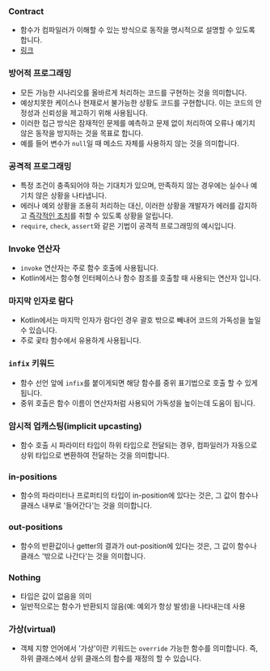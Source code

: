 ### Contract
- 함수가 컴파일러가 이해할 수 있는 방식으로 동작을 명시적으로 설명할 수 있도록 합니다.
- [링크](https://kotlinlang.org/docs/whatsnew13.html#contracts)

### 방어적 프로그래밍
- 모든 가능한 시나리오를 올바르게 처리하는 코드를 구현하는 것을 의미합니다.
- 예상치못한 케이스나 현재로서 불가능한 상황도 코드를 구현합니다. 이는 코드의 안정성과 신뢰성을 제고하기 위해 사용됩니다.
- 이러한 접근 방식은 잠재적인 문제를 예측하고 문제 없이 처리하여 오류나 예기치 않은 동작을 방지하는 것을 목표로 합니다.
- 예를 들어 변수가 `null`일 때 메소드 자체를 사용하지 않는 것을 의미합니다.

### 공격적 프로그래밍
- 특정 조건이 충족되어야 하는 기대치가 있으며, 만족하지 않는 경우에는 실수나 예기치 않은 상황을 나타냅니다.
- 에러나 예외 상황을 조용히 처리하는 대신, 이러한 상황을 개발자가 에러를 감지하고 [즉각적인 조치](Chapter1/Item5%20%3A%20기대하는%20Argument와%20State를%20지정하자.md)를 취할 수 있도록 상황을 알립니다.
- `require`, `check`, `assert`와 같은 기법이 공격적 프로그래밍의 예시입니다.

### Invoke 연산자
- `invoke` 연산자는 주로 함수 호출에 사용됩니다.
- Kotlin에서는 함수형 인터페이스나 함수 참조를 호출할 때 사용되는 연산자 입니다.

### 마지막 인자로 람다
- Kotlin에서는 마지막 인자가 람다인 경우 괄호 밖으로 빼내어 코드의 가독성을 높일 수 있습니다. 
- 주로 곷타 함수에서 유용하게 사용됩니다.

### `infix` 키워드
- 함수 선언 앞에 `infix`를 붙이게되면 해당 함수를 중위 표기법으로 호출 할 수 있게 됩니다.
- 중위 호출은 함수 이름이 연산자처럼 사용되어 가독성을 높이는데 도움이 됩니다.

### 암시적 업캐스팅(implicit upcasting)
- 함수 호출 시 파라미터 타입이 하위 타입으로 전달되는 경우, 컴파일러가 자동으로 상위 타입으로 변환하여 전달하는 것을 의미합니다.

### in-positions
- 함수의 파라미터나 프로퍼티의 타입이 in-position에 있다는 것은, 그 값이 함수나 클래스 내부로 '들어간다'는 것을 의미합니다.

### out-positions
- 함수의 반환값이나 getter의 결과가 out-position에 있다는 것은, 그 값이 함수나 클래스 '밖으로 나간다'는 것을 의미합니다.

### Nothing
- 타입은 값이 없음을 의미
- 일반적으로는 함수가 반환되지 않음(예: 예외가 항상 발생)을 나타내는데 사용

### 가상(virtual)
- 객체 지향 언어에서 '가상'이란 키워드는 `override` 가능한 함수를 의미합니다. 즉, 하위 클래스에서 상위 클래스의 함수를 재정의 할 수 있습니다.